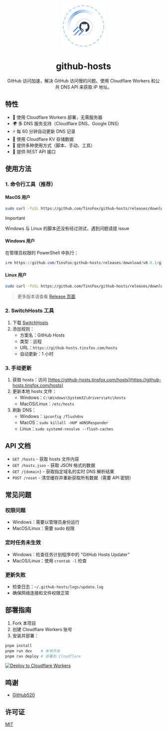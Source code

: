 <div align="center">
  <img src="public/logo.svg" width="140" height="140" alt="github-hosts logo">
  <h1>github-hosts</h1>
  <p>GitHub 访问加速，解决 GitHub 访问慢的问题。使用 Cloudflare Workers 和公共 DNS API 来获取 IP 地址。</p>
</div>

## 特性

- 🚀 使用 Cloudflare Workers 部署，无需服务器
- 🌍 多 DNS 服务支持（Cloudflare DNS、Google DNS）
- ⚡️ 每 60 分钟自动更新 DNS 记录
- 💾 使用 Cloudflare KV 存储数据
- 🔄 提供多种使用方式（脚本、手动、工具）
- 📡 提供 REST API 接口

## 使用方法

### 1. 命令行工具（推荐）

#### MacOS 用户
```bash
sudo curl -fsSL https://github.com/TinsFox/github-hosts/releases/download/v0.0.1/github-hosts.darwin-arm64 -o github-hosts && sudo chmod +x ./github-hosts && ./github-hosts
```

> [!IMPORTANT]
> Windows 与 Linux 的脚本还没有经过测试，遇到问题请提 issue

#### Windows 用户
在管理员权限的 PowerShell 中执行：
```powershell
irm https://github.com/TinsFox/github-hosts/releases/download/v0.0.1/github-hosts.windows-amd64.exe | iex
```

#### Linux 用户
```bash
sudo curl -fsSL https://github.com/TinsFox/github-hosts/releases/download/v0.0.1/github-hosts.linux-amd64 -o github-hosts && sudo chmod +x ./github-hosts && ./github-hosts
```

> 更多版本请查看 [Release 页面](https://github.com/TinsFox/github-hosts/releases)

### 2. SwitchHosts 工具

1. 下载 [SwitchHosts](https://github.com/oldj/SwitchHosts)
2. 添加规则：
   - 方案名：GitHub Hosts
   - 类型：远程
   - URL：`https://github-hosts.tinsfox.com/hosts`
   - 自动更新：1 小时

### 3. 手动更新

1. 获取 hosts：访问 [https://github-hosts.tinsfox.com/hosts](https://github-hosts.tinsfox.com/hosts)
2. 更新本地 hosts 文件：
   - Windows：`C:\Windows\System32\drivers\etc\hosts`
   - MacOS/Linux：`/etc/hosts`
3. 刷新 DNS：
   - Windows：`ipconfig /flushdns`
   - MacOS：`sudo killall -HUP mDNSResponder`
   - Linux：`sudo systemd-resolve --flush-caches`

## API 文档

- `GET /hosts` - 获取 hosts 文件内容
- `GET /hosts.json` - 获取 JSON 格式的数据
- `GET /{domain}` - 获取指定域名的实时 DNS 解析结果
- `POST /reset` - 清空缓存并重新获取所有数据（需要 API 密钥）

## 常见问题

### 权限问题
- Windows：需要以管理员身份运行
- MacOS/Linux：需要 sudo 权限

### 定时任务未生效
- Windows：检查任务计划程序中的 "GitHub Hosts Updater"
- MacOS/Linux：使用 `crontab -l` 检查

### 更新失败
- 检查日志：`~/.github-hosts/logs/update.log`
- 确保网络连接和文件权限正常

## 部署指南

1. Fork 本项目
2. 创建 Cloudflare Workers 账号
3. 安装并部署：
```bash
pnpm install
pnpm run dev    # 本地开发
pnpm run deploy # 部署到 Cloudflare
```

[![Deploy to Cloudflare Workers](https://deploy.workers.cloudflare.com/button)](https://deploy.workers.cloudflare.com/?url=https://github.com/hestiacn/hosts)

## 鸣谢

- [GitHub520](https://github.com/521xueweihan/GitHub520)

## 许可证

[MIT](./LICENSE)
